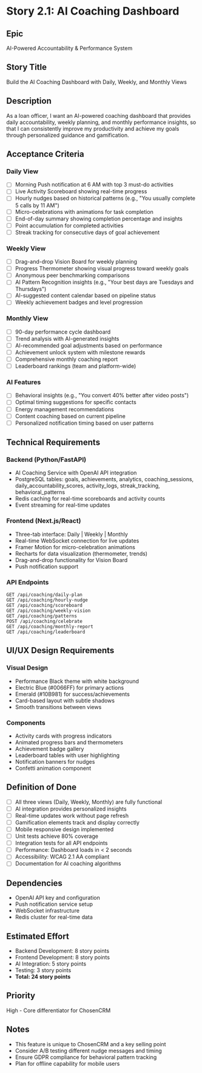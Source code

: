 # Story 2.1: AI Coaching Dashboard

## Epic

AI-Powered Accountability & Performance System

## Story Title

Build the AI Coaching Dashboard with Daily, Weekly, and Monthly Views

## Description

As a loan officer, I want an AI-powered coaching dashboard that provides daily accountability, weekly planning, and monthly performance insights, so that I can consistently improve my productivity and achieve my goals through personalized guidance and gamification.

## Acceptance Criteria

### Daily View

- [ ] Morning Push notification at 6 AM with top 3 must-do activities
- [ ] Live Activity Scoreboard showing real-time progress
- [ ] Hourly nudges based on historical patterns (e.g., "You usually complete 5 calls by 11 AM")
- [ ] Micro-celebrations with animations for task completion
- [ ] End-of-day summary showing completion percentage and insights
- [ ] Point accumulation for completed activities
- [ ] Streak tracking for consecutive days of goal achievement

### Weekly View

- [ ] Drag-and-drop Vision Board for weekly planning
- [ ] Progress Thermometer showing visual progress toward weekly goals
- [ ] Anonymous peer benchmarking comparisons
- [ ] AI Pattern Recognition insights (e.g., "Your best days are Tuesdays and Thursdays")
- [ ] AI-suggested content calendar based on pipeline status
- [ ] Weekly achievement badges and level progression

### Monthly View

- [ ] 90-day performance cycle dashboard
- [ ] Trend analysis with AI-generated insights
- [ ] AI-recommended goal adjustments based on performance
- [ ] Achievement unlock system with milestone rewards
- [ ] Comprehensive monthly coaching report
- [ ] Leaderboard rankings (team and platform-wide)

### AI Features

- [ ] Behavioral insights (e.g., "You convert 40% better after video posts")
- [ ] Optimal timing suggestions for specific contacts
- [ ] Energy management recommendations
- [ ] Content coaching based on current pipeline
- [ ] Personalized notification timing based on user patterns

## Technical Requirements

### Backend (Python/FastAPI)

- AI Coaching Service with OpenAI API integration
- PostgreSQL tables: goals, achievements, analytics, coaching_sessions, daily_accountability_scores, activity_logs, streak_tracking, behavioral_patterns
- Redis caching for real-time scoreboards and activity counts
- Event streaming for real-time updates

### Frontend (Next.js/React)

- Three-tab interface: Daily | Weekly | Monthly
- Real-time WebSocket connection for live updates
- Framer Motion for micro-celebration animations
- Recharts for data visualization (thermometer, trends)
- Drag-and-drop functionality for Vision Board
- Push notification support

### API Endpoints

```
GET /api/coaching/daily-plan
GET /api/coaching/hourly-nudge
GET /api/coaching/scoreboard
GET /api/coaching/weekly-vision
GET /api/coaching/patterns
POST /api/coaching/celebrate
GET /api/coaching/monthly-report
GET /api/coaching/leaderboard
```

## UI/UX Design Requirements

### Visual Design

- Performance Black theme with white background
- Electric Blue (#0066FF) for primary actions
- Emerald (#10B981) for success/achievements
- Card-based layout with subtle shadows
- Smooth transitions between views

### Components

- Activity cards with progress indicators
- Animated progress bars and thermometers
- Achievement badge gallery
- Leaderboard tables with user highlighting
- Notification banners for nudges
- Confetti animation component

## Definition of Done

- [ ] All three views (Daily, Weekly, Monthly) are fully functional
- [ ] AI integration provides personalized insights
- [ ] Real-time updates work without page refresh
- [ ] Gamification elements track and display correctly
- [ ] Mobile responsive design implemented
- [ ] Unit tests achieve 80% coverage
- [ ] Integration tests for all API endpoints
- [ ] Performance: Dashboard loads in < 2 seconds
- [ ] Accessibility: WCAG 2.1 AA compliant
- [ ] Documentation for AI coaching algorithms

## Dependencies

- OpenAI API key and configuration
- Push notification service setup
- WebSocket infrastructure
- Redis cluster for real-time data

## Estimated Effort

- Backend Development: 8 story points
- Frontend Development: 8 story points
- AI Integration: 5 story points
- Testing: 3 story points
- **Total: 24 story points**

## Priority

High - Core differentiator for ChosenCRM

## Notes

- This feature is unique to ChosenCRM and a key selling point
- Consider A/B testing different nudge messages and timing
- Ensure GDPR compliance for behavioral pattern tracking
- Plan for offline capability for mobile users
